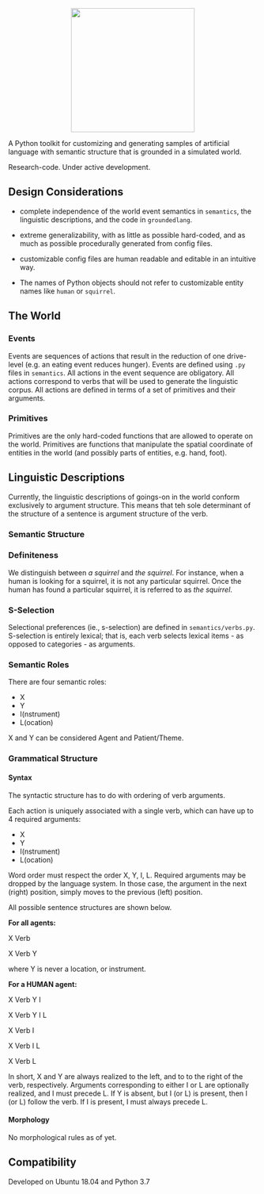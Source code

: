 <div align="center">
 <img src="images/logo.png" width="250"> 
</div>

A Python toolkit for customizing and generating samples of artificial language with semantic structure that is grounded in a simulated world.  

Research-code. Under active development.

## Design Considerations

- complete independence of the world event semantics in `semantics`, the linguistic descriptions, and the code in `groundedlang`.
- extreme generalizability, with as little as possible hard-coded, and as much as possible procedurally generated from config files.
- customizable config files are human readable and editable in an intuitive way.

- The names of Python objects should not refer to customizable entity names like `human` or `squirrel`. 
     
     
## The World

### Events

Events are sequences of actions that result in the reduction of one drive-level (e.g. an eating event reduces hunger). 
Events are defined using `.py` files in `semantics`.
All actions in the event sequence are obligatory.
All actions correspond to verbs that will be used to generate the linguistic corpus.
All actions are defined in terms of a set of primitives and their arguments.

### Primitives

Primitives are the only hard-coded functions that are allowed to operate on the world.
Primitives are functions that manipulate the spatial coordinate of entities in the world (and possibly parts of entities, e.g. hand, foot).



## Linguistic Descriptions

Currently, the linguistic descriptions of goings-on in the world conform exclusively to argument structure. 
This means that teh sole determinant of the structure of a sentence is argument structure of the verb.

### Semantic Structure

### Definiteness

We distinguish between *a squirrel* and *the squirrel*. 
For instance, when a human is looking for a squirrel, it is not any particular squirrel.
Once the human has found a particular squirrel, it is referred to as *the squirrel*.

### S-Selection

Selectional preferences (ie., s-selection) are defined in `semantics/verbs.py`.
S-selection is entirely lexical; that is, each verb selects lexical items - as opposed to categories - as arguments.

### Semantic Roles

There are four semantic roles:
- X
- Y
- I(nstrument)
- L(ocation)

X and Y can be considered Agent and Patient/Theme.

### Grammatical Structure

#### Syntax

The syntactic structure has to do with ordering of verb arguments. 

Each action is uniquely associated with a single verb, which can have up to 4 required arguments:
- X
- Y 
- I(nstrument)
- L(ocation)

Word order must respect the order X, Y, I, L. 
Required arguments may be dropped by the language system.
In those case, the argument in the next (right) position, simply moves to the previous (left) position.

All possible sentence structures are shown below.

__For all agents:__

X Verb 

X Verb Y

where Y is never a location, or instrument.

__For a HUMAN agent:__

X Verb Y I

X Verb Y I L

X Verb I

X Verb I L

X Verb L

In short, X and Y are always realized to the left, and to to the right of the verb, respectively.
Arguments corresponding to either I or L are optionally realized, and I must precede L.
If Y is absent, but I (or L) is present, then I (or L) follow the verb.
If I is present, I must always precede L.


#### Morphology 

No morphological rules as of yet.

## Compatibility

Developed on Ubuntu 18.04 and Python 3.7